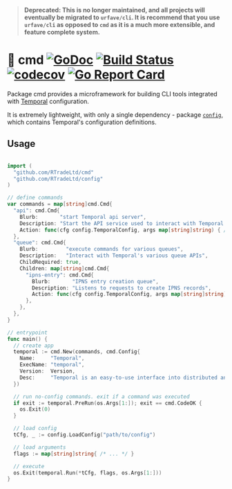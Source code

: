> **Deprecated: This is no longer maintained, and all projects will eventually be migrated to `urfave/cli`.  It is recommend that you use `urfave/cli` as opposed to `cmd` as it is a much more extensible, and feature complete system.**


# 🐢 cmd [![GoDoc](https://godoc.org/github.com/RTradeLtd/cmd?status.svg)](https://godoc.org/github.com/RTradeLtd/cmd) [![Build Status](https://travis-ci.com/RTradeLtd/cmd.svg?branch=master)](https://travis-ci.com/RTradeLtd/cmd) [![codecov](https://codecov.io/gh/RTradeLtd/cmd/branch/master/graph/badge.svg)](https://codecov.io/gh/RTradeLtd/cmd) [![Go Report Card](https://goreportcard.com/badge/github.com/RTradeLtd/cmd)](https://goreportcard.com/report/github.com/RTradeLtd/cmd)

Package cmd provides a microframework for building CLI tools integrated with [Temporal](https://github.com/RTradeLtd/Temporal) configuration.

It is extremely lightweight, with only a single dependency - package [`config`](https://github.com/RTradeLtd/config), which contains Temporal's configuration definitions.

## Usage

```go

import (
  "github.com/RTradeLtd/cmd"
  "github.com/RTradeLtd/config"
)

// define commands
var commands = map[string]cmd.Cmd{
  "api": cmd.Cmd{
    Blurb:       "start Temporal api server",
    Description: "Start the API service used to interact with Temporal. Run with DEBUG=true to enable debug messages.",
    Action: func(cfg config.TemporalConfig, args map[string]string) { /* ... */ },
  },
  "queue": cmd.Cmd{
    Blurb:         "execute commands for various queues",
    Description:   "Interact with Temporal's various queue APIs",
    ChildRequired: true,
    Children: map[string]cmd.Cmd{
      "ipns-entry": cmd.Cmd{
        Blurb:       "IPNS entry creation queue",
        Description: "Listens to requests to create IPNS records",
        Action: func(cfg config.TemporalConfig, args map[string]string) { /* ... */ },
      },
    },
  },
}

// entrypoint
func main() {
  // create app
  temporal := cmd.New(commands, cmd.Config{
    Name:     "Temporal",
    ExecName: "temporal",
    Version:  Version,
    Desc:     "Temporal is an easy-to-use interface into distributed and decentralized storage technologies for personal and enterprise use cases.",
  })

  // run no-config commands. exit if a command was executed
  if exit := temporal.PreRun(os.Args[1:]); exit == cmd.CodeOK {
    os.Exit(0)
  }

  // load config
  tCfg, _ := config.LoadConfig("path/to/config")

  // load arguments
  flags := map[string]string{ /* ... */ }

  // execute
  os.Exit(temporal.Run(*tCfg, flags, os.Args[1:]))
}
```
